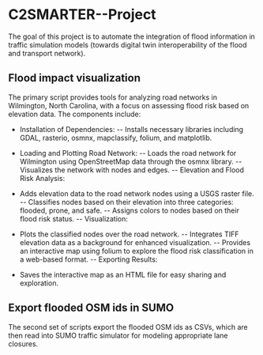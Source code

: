 # C2SMARTER--Project


The goal of this project is to automate the integration of flood information in traffic simulation models (towards digital twin interoperability of the flood and transport network). 

## Flood impact visualization
The primary script provides tools for analyzing road networks in Wilmington, North Carolina, with a focus on assessing flood risk based on elevation data. The components include:

+ Installation of Dependencies:
-- Installs necessary libraries including GDAL, rasterio, osmnx, mapclassify, folium, and matplotlib.

+ Loading and Plotting Road Network:
-- Loads the road network for Wilmington using OpenStreetMap data through the osmnx library.
-- Visualizes the network with nodes and edges.
-- Elevation and Flood Risk Analysis:

+ Adds elevation data to the road network nodes using a USGS raster file.
-- Classifies nodes based on their elevation into three categories: flooded, prone, and safe.
-- Assigns colors to nodes based on their flood risk status.
-- Visualization:

+ Plots the classified nodes over the road network.
-- Integrates TIFF elevation data as a background for enhanced visualization.
-- Provides an interactive map using folium to explore the flood risk classification in a web-based format.
-- Exporting Results:

+ Saves the interactive map as an HTML file for easy sharing and exploration.

## Export flooded OSM ids in SUMO
The second set of scripts export the flooded OSM ids as CSVs, which are then read into SUMO traffic simulator for modeling appropriate lane closures.
